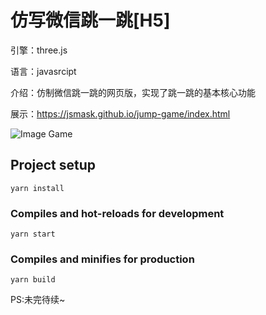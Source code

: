 # 仿写微信跳一跳[H5]

引擎：three.js

语言：javasrcipt

介绍：仿制微信跳一跳的网页版，实现了跳一跳的基本核心功能

展示：https://jsmask.github.io/jump-game/index.html

![Image Game](http://pic.yupoo.com/jsmask/30c23976/f719fa06.png)

## Project setup
```
yarn install
```

### Compiles and hot-reloads for development
```
yarn start
```

### Compiles and minifies for production
```
yarn build
```

PS:未完待续~